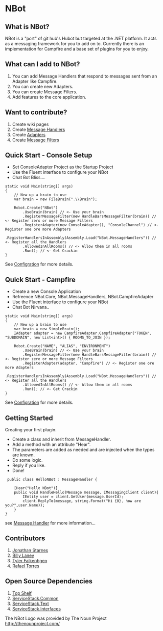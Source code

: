 NBot
====
## What is NBot?
NBot is a "port" of git hub's Hubot but targeted at the .NET platform. It acts as a messaging framework for you to add on to. Currently there is an implementation for Campfire and a base set of plugins for you to enjoy.

## What can I add to NBot?
1. You can add Message Handlers that respond to messages sent from an Adapter like Campfire. 
2. You can create new Adapters.
3. You can create Message Filters.
4. Add features to the core application.

## Want to contribute?
1. Create wiki pages
2. Create [Message Handlers](https://github.com/NBot/NBot/wiki/Message-Handler)
3. Create [Adapters](https://github.com/NBot/NBot/wiki/Adapter)
4. Create [Message Filters](https://github.com/NBot/NBot/wiki/MessageFilter)

## Quick Start - Console Setup
* Set ConsoleAdapter Project as the Startup Project
* Use the Fluent interface to configure your NBot
* Chat Bot Bliss....


```
static void Main(string[] args)
{
    // New up a brain to use
    var brain = new FileBrain(".\\Brain");

    Robot.Create("NBot")
        .UseBrain(brain) // <- Use your brain
        .RegisterMessageFilter(new HandleBarsMessageFilter(brain)) // <- Register zero or more Message Filters
        .RegisterAdapter(new ConsoleAdapter(), "ConsoleChannel") // <- Register one ore more Adapters
        .RegisterHandlersInAssembly(Assembly.Load("NBot.MessageHandlers")) // <- Register all the Handlers
        .AllowedInAllRooms() // <- Allow them in all rooms
        .Run(); // <- Get Crackin
}
```
See [Configration](https://github.com/NBot/NBot/wiki/Configuration) for more details.

## Quick Start - Campfire 
* Create a new Console Application
* Refreence NBot.Core, NBot.MessageHandlers, NBot.CampfireAdapter
* Use the Fluent interface to configure your NBot
* Chat Bot Nirvana..

```
static void Main(string[] args)
{
    // New up a brain to use
    var brain = new SimpleBrain();
    IAdapter adapter = new CampfireAdapter.CampfireAdapter("TOKEN", "SUBDOMAIN", new List<int>() { ROOMS_TO_JOIN });

    Robot.Create("NAME", "ALIAS", "ENVIRONMENT")
        .UseBrain(brain) // <- Use your brain
        .RegisterMessageFilter(new HandleBarsMessageFilter(brain)) // <- Register zero or more Message Filters
        .RegisterAdapter(adapter, "Campfire") // <- Register one ore more Adapters
        .RegisterHandlersInAssembly(Assembly.Load("NBot.MessageHandlers")) // <- Register all the Handlers
        .AllowedInAllRooms() // <- Allow them in all rooms
        .Run(); // <- Get Crackin
}

```

See [Configration](https://github.com/NBot/NBot/wiki/Configuration) for more details.

## Getting Started
Creating your first plugin.
* Create a class and inherit from MessageHandler.
* Add a method with an attribute "Hear".
* The parameters are added as needed and are injected when the types are known.
* Do some logic.
* Reply if you like.
* Done!

```
 public class HelloNBot : MessageHandler {

    [Hear("Hello NBot")]
    public void HandleHello(Message message, IMessagingClient client){
        IEntity user = client.GetUser(message.UserId);
        client.ReplyTo(message, string.Format("Hi {0}, how are you?",user.Name));
    }
}
```
see [Message Handler](https://github.com/NBot/NBot/wiki/Message-Handler) for more information...

## Contributors
1. [Jonathan Starnes](https://github.com/JonathanStarnes)
2. [Billy Laney](https://github.com/supabill)
3. [Tyler Falkenhgen](https://github.com/tfalkenhagen)
4. [Rafael Torres](https://github.com/rjt011000)


## Open Source Dependencies
1. [Top Shelf](https://github.com/phatboyg/Topshelf)
2. [ServiceStack.Common](https://github.com/ServiceStack/ServiceStack)
2. [ServiceStack.Text](https://github.com/ServiceStack/ServiceStack.Text)
3. [ServiceStack.Interfaces](https://github.com/ServiceStack/ServiceStack)

The NBot Logo was provided by The Noun Project
http://thenounproject.com/



